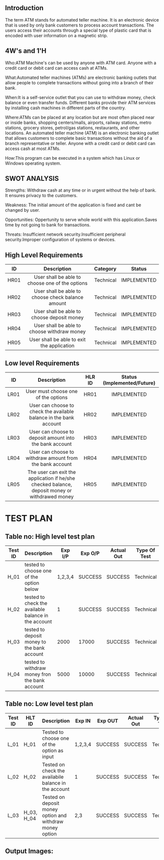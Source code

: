 ## Introduction

The term ATM stands for automated teller machine. It is an electronic device that is used by only bank customers to process account transactions. The users access their accounts through a special type of plastic card that is encoded with user information on a magnetic strip.

## 4W's and 1'H

Who:ATM Machine's can be used by anyone with ATM card. Anyone with a credit card or debit card can access cash at ATMs.

What:Automated teller machines (ATMs) are electronic banking outlets that allow people to complete transactions without going into a branch of their bank.

When:It is a self-service outlet that you can use to withdraw money, check balance or even transfer funds. Different banks provide their ATM services by installing cash machines in different parts of the country.

Where:ATMs can be placed at any location but are most often placed near or inside banks, shopping centers/malls, airports, railway stations, metro stations, grocery stores, petrol/gas stations, restaurants, and other locations. 
An automated teller machine (ATM) is an electronic banking outlet that allows customers to complete basic transactions without the aid of a branch representative or teller. Anyone with a credit card or debit card can access cash at most ATMs.

How:This program can be executed in a system which has Linux or Windows operating system.


## SWOT ANALYSIS

Strengths: Withdraw cash at any time or in urgent without the help of bank. It ensures privacy to the customers.

Weakness: The initial amount of the application is fixed and cant be changed by user.

Opportunities: Oppertunity to serve whole world with this application.Saves time by not going to bank for transactions.

Threats: Insufficient network security.Insufficient peripheral security.Improper configuration of systems or devices.

## High Level Requirements

|**ID**|**Description**|**Category**|**Status**|
| :-: | :-: | :-: | :-: |
|HR01|User shall be able to choose one of the options|Technical|IMPLEMENTED|
|HR02|User shall be able to choose check balance amount|Technical|IMPLEMENTED|
|HR03|User shall be able to choose deposit money|Technical|IMPLEMENTED|
|HR04|User shall be able to choose withdraw money|Technical|IMPLEMENTED|
|HR05|User shall be able to exit the application|Technical|IMPLEMENTED|

## Low level Requirements

|**ID**|**Description**|**HLR ID**|**Status (Implemented/Future)**|
| :-: | :-: | :-: | :-: |
|LR01|User must choose one of the options |HR01|IMPLEMENTED|
|LR02|User can choose to check the available balance in the bank account|HR02|IMPLEMENTED|
|LR03|User can choose to deposit amount into the bank account|HR03|IMPLEMENTED|
|LR04|User can choose to withdraw amount from the bank account|HR04|IMPLEMENTED|
|LR05|The user can exit the application if he/she checked balance, deposit money or withdrawed money|HR05|IMPLEMENTED|

# TEST PLAN

## Table no: High level test plan

| **Test ID** | **Description**                                              | **Exp I/P** | **Exp O/P** | **Actual Out** |**Type Of Test**  |    
|-------------|--------------------------------------------------------------|------------|-------------|----------------|------------------|
|  H_01       |tested to choose one of the option below| 1,2,3,4 | SUCCESS|SUCCESS|Technical |
|  H_02       |tested to check the available balance in the account| 1 |SUCCESS|SUCCESS|Technical   |
|  H_03       |tested to deposit money to the bank account| 2000| 17000 | SUCCESS |Technical |
|  H_04       |tested to withdraw money fron the bank account|5000|10000|  SUCCESS |Technical |

## Table no: Low level test plan

| **Test ID** | **HLT ID** |**Description**                                              | **Exp IN** | **Exp OUT** | **Actual Out** |**Type Of Test**  |    
|-------------|------------|--------------------------------------------------------------|------------|-------------|----------------|------------------|
|  L_01       | H_01|Tested to choose one of the option as input| 1,2,3,4 |SUCCESS|SUCCESS |Technical |
|  L_02       | H_02|Tested on check the availabile balance in the account|  1 |SUCCESS|SUCCESS |Technical |
|  L_03       | H_03, H_04 |Tested on deposit money option and withdraw money option|  2,3  |SUCCESS|SUCCESS|Technical |


## Output Images:


